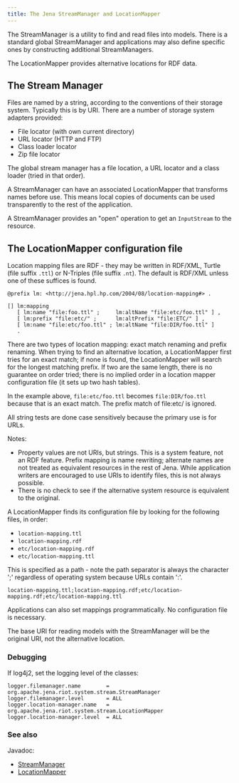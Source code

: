 ```yaml
---
title: The Jena StreamManager and LocationMapper
---
```


The StreamManager is a utility to find and read files into models.
There is a standard global StreamManager and applications may also
define specific ones by constructing additional StreamManagers.

The LocationMapper provides alternative locations for RDF data.

## The Stream Manager

Files are named by a string, according to the conventions of their
storage system. Typically this is by URI. There are a number of
storage system adapters provided:

- File locator (with own current directory)
- URL locator (HTTP and FTP)
- Class loader locator
- Zip file locator

The global stream manager has a file location, a URL locator and a
class loader (tried in that order).

A StreamManager can have an associated LocationMapper that transforms
names before use. This means local copies of documents can be used
transparently to the rest of the application.

A StreamManager provides an "open" operation to get an `InputStream`
to the resource.

## The LocationMapper configuration file

Location mapping files are RDF - they may be written in RDF/XML, Turtle
(file suffix `.ttl`) or N-Triples (file suffix `.nt`). The default
is RDF/XML unless one of these suffices is found.

    @prefix lm: <http://jena.hpl.hp.com/2004/08/location-mapping#> .

    [] lm:mapping
       [ lm:name "file:foo.ttl" ;     lm:altName "file:etc/foo.ttl" ] ,
       [ lm:prefix "file:etc/" ;      lm:altPrefix "file:ETC/" ] ,
       [ lm:name "file:etc/foo.ttl" ; lm:altName "file:DIR/foo.ttl" ]
       .

There are two types of location mapping: exact match renaming and
prefix renaming. When trying to find an alternative location, a
LocationMapper first tries for an exact match; if none is found,
the LocationMapper will search for the longest matching prefix. If
two are the same length, there is no guarantee on order tried;
there is no implied order in a location mapper configuration file
(it sets up two hash tables).

In the example above, `file:etc/foo.ttl` becomes `file:DIR/foo.ttl`
because that is an exact match. The prefix match of file:etc/ is
ignored.

All string tests are done case sensitively because the primary use
is for URLs.

Notes:

- Property values are not URIs, but strings. This is a system
  feature, not an RDF feature. Prefix mapping is name rewriting;
  alternate names are not treated as equivalent resources in the rest
  of Jena. While application writers are encouraged to use URIs to
  identify files, this is not always possible.
- There is no check to see if the alternative system resource is
  equivalent to the original.

A LocationMapper finds its configuration file by looking for the
following files, in order:

- `location-mapping.ttl`
- `location-mapping.rdf`
- `etc/location-mapping.rdf`
- `etc/location-mapping.ttl`

This is specified as a path - note the path separator is always
the character ';' regardless of operating system because URLs
contain ':'.

`location-mapping.ttl;location-mapping.rdf;etc/location-mapping.rdf;etc/location-mapping.ttl`

Applications can also set mappings programmatically.
No configuration file is necessary.

The base URI for reading models with the StreamManager will be the
original URI, not the alternative location.

### Debugging

If log4j2, set the logging level of the classes:

    logger.filemanager.name        = org.apache.jena.riot.system.stream.StreamManager
    logger.filemanager.level       = ALL
    logger.location-manager.name   = org.apache.jena.riot.system.stream.LocationMapper
    logger.location-manager.level  = ALL

### See also

Javadoc:

- [StreamManager](/documentation/javadoc/arq/org/apache/jena/riot/system/stream/StreamManager.html)
- [LocationMapper](/documentation/javadoc/arq/org/apache/jena/riot/system/stream/LocationMapper.html)
